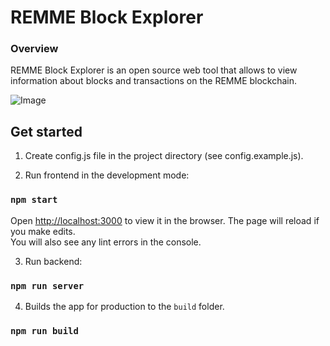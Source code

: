 # REMME Block Explorer

### Overview

REMME Block Explorer is an open source web tool that allows to view information about blocks and transactions on the REMME blockchain.

![Image](https://rawcdn.githack.com/Remmeauth/remme-block-explorer/b1fc97698043e0261351e041f30c3714030ddfe1/src/assets/screen.png)

## Get started

1. Create config.js file in the project directory (see config.example.js).

2. Run frontend in the development mode:

### `npm start`

Open [http://localhost:3000](http://localhost:3000) to view it in the browser.
The page will reload if you make edits.<br>
You will also see any lint errors in the console.

3. Run backend:

### `npm run server`


4. Builds the app for production to the `build` folder.

### `npm run build`
